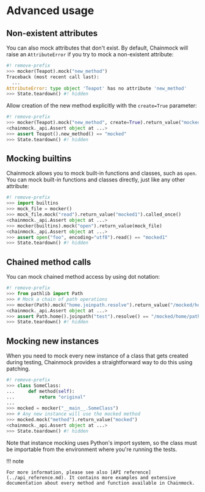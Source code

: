 # Advanced usage

## Non-existent attributes

You can also mock attributes that don't exist. By default, Chainmock will raise an `AttributeError` if you try to mock a non-existent attribute:

```python
#! remove-prefix
>>> mocker(Teapot).mock("new_method")
Traceback (most recent call last):
  ...
AttributeError: type object 'Teapot' has no attribute 'new_method'
>>> State.teardown() #! hidden

```

Allow creation of the new method explicitly with the `create=True` parameter:

```python
#! remove-prefix
>>> mocker(Teapot).mock("new_method", create=True).return_value("mocked")
<chainmock._api.Assert object at ...>
>>> assert Teapot().new_method() == "mocked"
>>> State.teardown() #! hidden

```

## Mocking builtins

Chainmock allows you to mock built-in functions and classes, such as `open`. You can mock built-in functions and classes directly, just like any other attribute:

```python
#! remove-prefix
>>> import builtins
>>> mock_file = mocker()
>>> mock_file.mock("read").return_value("mocked1").called_once()
<chainmock._api.Assert object at ...>
>>> mocker(builtins).mock("open").return_value(mock_file)
<chainmock._api.Assert object at ...>
>>> assert open("foo", encoding="utf8").read() == "mocked1"
>>> State.teardown() #! hidden

```

## Chained method calls

You can mock chained method access by using dot notation:

```python
#! remove-prefix
>>> from pathlib import Path
>>> # Mock a chain of path operations
>>> mocker(Path).mock("home.joinpath.resolve").return_value("/mocked/home/path")
<chainmock._api.Assert object at ...>
>>> assert Path.home().joinpath("test").resolve() == "/mocked/home/path"
>>> State.teardown() #! hidden

```

## Mocking new instances

When you need to mock every new instance of a class that gets created during testing, Chainmock provides a straightforward way to do this using patching.

```python
#! remove-prefix
>>> class SomeClass:
...     def method(self):
...         return "original"
...
>>> mocked = mocker("__main__.SomeClass")
>>> # Any new instance will use the mocked method
>>> mocked.mock("method").return_value("mocked")
<chainmock._api.Assert object at ...>
>>> State.teardown() #! hidden

```

Note that instance mocking uses Python's import system, so the class must be importable from the environment where you're running the tests.

!!! note

    For more information, please see also [API reference](../api_reference.md). It contains more examples and extensive documentation about every method and function available in Chainmock.
